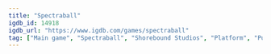 ```yaml
---
title: "Spectraball"
igdb_id: 14918
igdb_url: "https://www.igdb.com/games/spectraball"
tag: ["Main game", "Spectraball", "Shorebound Studios", "Platform", "Puzzle", "Indie", "Single player"]
---
```

